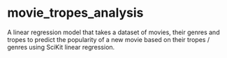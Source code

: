 # movie_tropes_analysis
A linear regression model that takes a dataset of movies, their genres and tropes to predict the popularity of a new movie based on their tropes / genres using SciKit linear regression.
